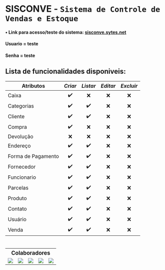 # SISCONVE - `Sistema de Controle de Vendas e Estoque`

#### • Link para acesso/teste do sistema: [sisconve.sytes.net](http://sisconve.sytes.net/)
#### Usuario = teste
#### Senha = teste

## Lista de funcionalidades disponiveis:

|      Atributos     | _Criar_ | _Listar_ | _Editar_ | _Excluir_ |
| ------------------ |:-------:|:--------:|:--------:|:---------:|
| Caixa              |    ✔️    |    ❌    |     ❌    |     ❌     |
| Categorias         |    ✔️    |    ✔️     |     ❌    |     ❌     |
| Cliente            |    ✔️    |    ✔️     |     ❌    |     ❌     |
| Compra             |    ✔️    |    ❌     |     ❌    |     ❌     |
| Devolução          |    ❌    |    ❌     |     ❌    |     ❌     |
| Endereço           |    ✔️    |    ✔️     |     ❌    |     ❌     |
| Forma de Pagamento |    ✔️    |    ✔️     |     ❌    |     ❌     |
| Fornecedor         |    ✔️    |    ✔️     |     ❌    |     ❌     |
| Funcionario        |    ✔️    |    ✔️     |     ❌    |     ❌     |
| Parcelas           |    ✔️    |    ✔️     |     ❌    |     ❌     |
| Produto            |    ✔️    |    ✔️     |     ❌    |     ❌     |
| Contato            |    ✔️    |    ✔️     |     ❌    |     ❌     |
| Usuário            |    ✔️    |    ✔️     |     ❌    |     ❌     |
| Venda              |    ✔️    |    ✔️     |     ❌    |     ❌     |

# 

<table aling="center">
    <tr>
        <th colspan="5" style="text-align: center; font-size: 17px">
            Colaboradores
        </th>
    </tr>
    <tr >
        <td>
            <a target="_blank" href="https://github.com/netosep">
                <img src="https://github.com/netosep.png?size=70">
            </a>
        </td>
        <td>
            <a target="_blank" href="https://github.com/cleitondcarmo">
                <img src="https://github.com/cleitondcarmo.png?size=70">
            </a>
        </td>
        <td>
            <a target="_blank" href="https://github.com/fcnando45">
                <img src="https://github.com/joaomarcosns.png?size=70">
            </a>
        </td>
        <td>
            <a target="_blank" href="https://github.com/lauf8">
                <img src="https://github.com/lauf8.png?size=70">
            </a>
        </td>
        <td>
            <a target="_blank" href="https://github.com/JacoRochadev">
                <img src="https://github.com/JacoRochadev.png?size=70">
            </a>
        </td>
    </tr>
</table>



